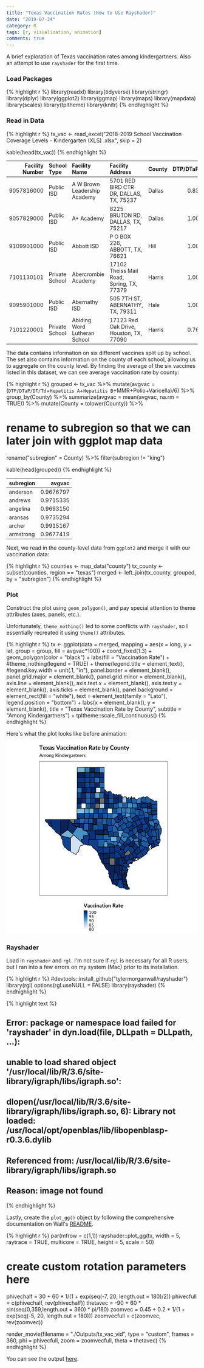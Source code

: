 ```yaml
---
title: "Texas Vaccination Rates (How to Use Rayshader)"
date: "2019-07-24"
category: R
tags: [r, visualization, animation]
comments: true
---
```




A brief exploration of Texas vaccination rates among kindergartners. Also an attempt to use `rayshader` for the first time.

### Load Packages

{% highlight r %}
library(readxl)
library(tidyverse)
library(stringr)
library(dplyr)
library(ggplot2)
library(ggmap)
library(maps)
library(mapdata)
library(scales)
library(tpltheme)
library(knitr)
{% endhighlight %}

### Read in Data

{% highlight r %}
tx_vac <- read_excel("2018-2019 School Vaccination Coverage Levels - Kindergarten (XLS) .xlsx", skip = 2)

kable(head(tx_vac))
{% endhighlight %}



| Facility Number|School Type    |Facility Name                |Facility Address                          |County | DTP/DTaP/DT/Td| Hepatitis A| Hepatitis B|       MMR|     Polio| Varicella|
|---------------:|:--------------|:----------------------------|:-----------------------------------------|:------|--------------:|-----------:|-----------:|---------:|---------:|---------:|
|      9057816000|Public ISD     |A W Brown Leadership Academy |5701 RED BIRD CTR DR, DALLAS, TX, 75237   |Dallas |      0.8317308|   0.9086538|   0.9471154| 0.8509615| 0.8413462| 0.8509615|
|      9057829000|Public ISD     |A+ Academy                   |8225 BRUTON RD, DALLAS, TX, 75217         |Dallas |      1.0000000|   1.0000000|   1.0000000| 0.9909091| 1.0000000| 1.0000000|
|      9109901000|Public ISD     |Abbott ISD                   |P O BOX 226, ABBOTT, TX, 76621            |Hill   |      1.0000000|   1.0000000|   1.0000000| 1.0000000| 1.0000000| 1.0000000|
|      7101130101|Private School |Abercrombie Academy          |17102 Theiss Mail Road, Spring, TX, 77379 |Harris |      1.0000000|   1.0000000|   1.0000000| 0.7500000| 1.0000000| 0.7500000|
|      9095901000|Public ISD     |Abernathy ISD                |505 7TH ST, ABERNATHY, TX, 79311          |Hale   |      1.0000000|   1.0000000|   1.0000000| 1.0000000| 1.0000000| 1.0000000|
|      7101220001|Private School |Abiding Word Lutheran School |17123 Red Oak Drive, Houston, TX, 77090   |Harris |      0.7692308|   0.7692308|   0.7692308| 0.7692308| 0.6923077| 0.7692308|

The data contains information on six different vaccines split up by school. The set also contains information on the county of each school, allowing us to aggregate on the county level. By finding the average of the six vaccines listed in this dataset, we can see average vaccination rate by county:


{% highlight r %}
grouped <- tx_vac %>% 
  mutate(avgvac = (`DTP/DTaP/DT/Td`+`Hepatitis A`+`Hepatitis B`+MMR+Polio+Varicella)/6) %>%
  group_by(County) %>%
  summarize(avgvac = mean(avgvac, na.rm = TRUE)) %>%
  mutate(County = tolower(County)) %>%
  # rename to subregion so that we can later join with ggplot map data
  rename("subregion" = County) %>%
  filter(subregion != "king")

kable(head(grouped))
{% endhighlight %}



|subregion |    avgvac|
|:---------|---------:|
|anderson  | 0.9676797|
|andrews   | 0.9715335|
|angelina  | 0.9693150|
|aransas   | 0.9735294|
|archer    | 0.9915167|
|armstrong | 0.9677419|

Next, we read in the county-level data from `ggplot2` and merge it with our vaccination data:


{% highlight r %}
counties <- map_data("county")
tx_county <- subset(counties, region == "texas")
merged <- left_join(tx_county, grouped, by = "subregion")
{% endhighlight %}

### Plot

Construct the plot using `geom_polygon()`, and pay special attention to theme attributes (axes, panels, etc.). 

Unfortunately, `theme_nothing()` led to some conflicts with `rayshader`, so I essentially recreated it using `theme()` attributes.


{% highlight r %}
tx <- ggplot(data = merged, mapping = aes(x = long, y = lat, group = group, fill = avgvac*100)) +
  coord_fixed(1.3) +
  geom_polygon(color = "black") +
  labs(fill = "Vaccination Rate") +
  #theme_nothing(legend = TRUE) +
  theme(legend.title = element_text(),
        #legend.key.width = unit(.1, "in"),
        panel.border = element_blank(), panel.grid.major = element_blank(),
        panel.grid.minor = element_blank(), axis.line = element_blank(), 
        axis.text.x = element_blank(), axis.text.y = element_blank(),
        axis.ticks = element_blank(),
        panel.background = element_rect(fill = "white"),
        text = element_text(family = "Lato"),
        legend.position = "bottom") +
   labs(x = element_blank(),
        y = element_blank(),
        title = "Texas Vaccination Rate by County",
        subtitle = "Among Kindergartners") + 
  tpltheme::scale_fill_continuous()
{% endhighlight %}

Here's what the plot looks like before animation:

![center](/figs/2019-7-24-tx-vaccination-rates/unnamed-chunk-6-1.png)

### Rayshader

Load in `rayshader` and `rgl`. I'm not sure if `rgl` is necessary for all R users, but I ran into a few errors on my system (Mac) prior to its installation. 


{% highlight r %}
#devtools::install_github("tylermorganwall/rayshader")
library(rgl)
options(rgl.useNULL = FALSE)
library(rayshader)
{% endhighlight %}



{% highlight text %}
## Error: package or namespace load failed for 'rayshader' in dyn.load(file, DLLpath = DLLpath, ...):
##  unable to load shared object '/usr/local/lib/R/3.6/site-library/igraph/libs/igraph.so':
##   dlopen(/usr/local/lib/R/3.6/site-library/igraph/libs/igraph.so, 6): Library not loaded: /usr/local/opt/openblas/lib/libopenblasp-r0.3.6.dylib
##   Referenced from: /usr/local/lib/R/3.6/site-library/igraph/libs/igraph.so
##   Reason: image not found
{% endhighlight %}

Lastly, create the `plot_gg()` object by following the comprehensive documentation on Wall's [README](https://github.com/tylermorganwall/rayshader).


{% highlight r %}
par(mfrow = c(1,1))
rayshader::plot_gg(tx, width = 5, raytrace = TRUE, multicore = TRUE, height = 5, scale = 50)

# create custom rotation parameters here
phivechalf = 30 + 60 * 1/(1 + exp(seq(-7, 20, length.out = 180)/2))
phivecfull = c(phivechalf, rev(phivechalf))
thetavec = -90 + 60 * sin(seq(0,359,length.out = 360) * pi/180)
zoomvec = 0.45 + 0.2 * 1/(1 + exp(seq(-5, 20, length.out = 180)))
zoomvecfull = c(zoomvec, rev(zoomvec))

render_movie(filename = "./Outputs/tx_vac_vid", type = "custom", 
             frames = 360,  phi = phivecfull, zoom = zoomvecfull, theta = thetavec)
{% endhighlight %}

You can see the output [here](https://imgur.com/a/zFWGh1R).
